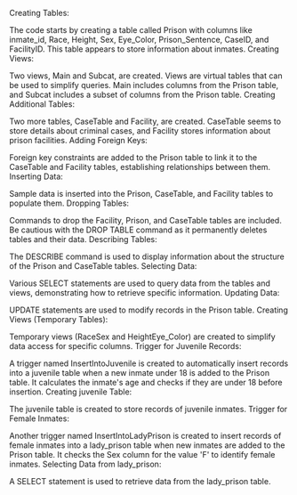 Creating Tables:

The code starts by creating a table called Prison with columns like inmate_id, Race, Height, Sex, Eye_Color, Prison_Sentence, CaseID, and FacilityID. This table appears to store information about inmates.
Creating Views:

Two views, Main and Subcat, are created. Views are virtual tables that can be used to simplify queries. Main includes columns from the Prison table, and Subcat includes a subset of columns from the Prison table.
Creating Additional Tables:

Two more tables, CaseTable and Facility, are created. CaseTable seems to store details about criminal cases, and Facility stores information about prison facilities.
Adding Foreign Keys:

Foreign key constraints are added to the Prison table to link it to the CaseTable and Facility tables, establishing relationships between them.
Inserting Data:

Sample data is inserted into the Prison, CaseTable, and Facility tables to populate them.
Dropping Tables:

Commands to drop the Facility, Prison, and CaseTable tables are included. Be cautious with the DROP TABLE command as it permanently deletes tables and their data.
Describing Tables:

The DESCRIBE command is used to display information about the structure of the Prison and CaseTable tables.
Selecting Data:

Various SELECT statements are used to query data from the tables and views, demonstrating how to retrieve specific information.
Updating Data:

UPDATE statements are used to modify records in the Prison table.
Creating Views (Temporary Tables):

Temporary views (RaceSex and HeightEye_Color) are created to simplify data access for specific columns.
Trigger for Juvenile Records:

A trigger named InsertIntoJuvenile is created to automatically insert records into a juvenile table when a new inmate under 18 is added to the Prison table. It calculates the inmate's age and checks if they are under 18 before insertion.
Creating juvenile Table:

The juvenile table is created to store records of juvenile inmates.
Trigger for Female Inmates:

Another trigger named InsertIntoLadyPrison is created to insert records of female inmates into a lady_prison table when new inmates are added to the Prison table. It checks the Sex column for the value 'F' to identify female inmates.
Selecting Data from lady_prison:

A SELECT statement is used to retrieve data from the lady_prison table.



